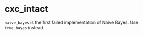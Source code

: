 # cxc_intact

`naive_bayes` is the first failed implementation of Naive Bayes. Use `true_bayes` instead.
